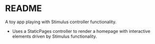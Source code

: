 # README

A toy app playing with Stimulus controller functionality.

- Uses a StaticPages controller to render a homepage with interactive elements driven by Stimulus functionality.